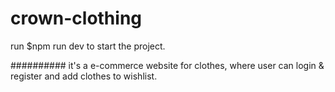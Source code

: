 # crown-clothing
run  $npm run dev  to start the project.

##########
it's a e-commerce website for clothes, where user can login & register and add clothes to wishlist.
  
